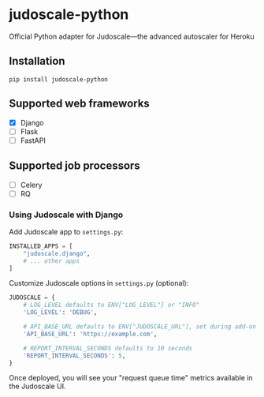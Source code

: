 # judoscale-python

Official Python adapter for Judoscale—the advanced autoscaler for Heroku

## Installation

```
pip install judoscale-python
```

## Supported web frameworks

- [x] Django
- [ ] Flask
- [ ] FastAPI

## Supported job processors

- [ ] Celery
- [ ] RQ

### Using Judoscale with Django

Add Judoscale app to `settings.py`:

```python
INSTALLED_APPS = [
    "judoscale.django",
    # ... other apps
]
```

Customize Judoscale options in `settings.py` (optional):

```python
JUDOSCALE = {
    # LOG_LEVEL defaults to ENV["LOG_LEVEL"] or "INFO"
    'LOG_LEVEL': 'DEBUG',

    # API_BASE_URL defaults to ENV["JUDOSCALE_URL"], set during add-on installation
    'API_BASE_URL': 'https://example.com',

    # REPORT_INTERVAL_SECONDS defaults to 10 seconds
    'REPORT_INTERVAL_SECONDS': 5,
}
```

Once deployed, you will see your "request queue time" metrics available in the Judoscale UI.
